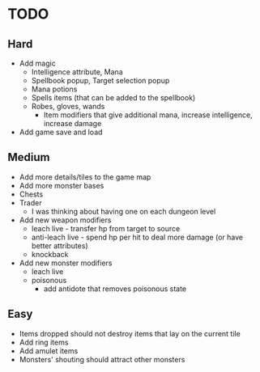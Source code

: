 # TODO
## Hard
- Add magic
    - Intelligence attribute, Mana
    - Spellbook popup, Target selection popup
    - Mana potions
    - Spells items (that can be added to the spellbook)
    - Robes, gloves, wands
        - Item modifiers that give additional mana, increase intelligence, increase damage
- Add game save and load

## Medium
- Add more details/tiles to the game map
- Add more monster bases
- Chests
- Trader
  - I was thinking about having one on each dungeon level
- Add new weapon modifiers
    - leach live - transfer hp from target to source
    - anti-leach live - spend hp per hit to deal more damage (or have better attributes)
    - knockback
- Add new monster modifiers
    - leach live
    - poisonous
        - add antidote that removes poisonous state

## Easy
- Items dropped should not destroy items that lay on the current tile
- Add ring items
- Add amulet items
- Monsters' shouting should attract other monsters
